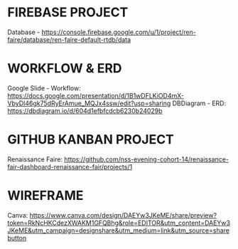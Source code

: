 # FIREBASE PROJECT

Database - https://console.firebase.google.com/u/1/project/ren-faire/database/ren-faire-default-rtdb/data

# WORKFLOW & ERD

Google Slide - Workflow: https://docs.google.com/presentation/d/1B1wDFLKiOD4mX-VbyDI46gk75dRyErAmue_MQJx4ssw/edit?usp=sharing
DBDiagram - ERD: https://dbdiagram.io/d/604d1efbfcdcb6230b24029b

# GITHUB KANBAN PROJECT

Renaissance Faire: https://github.com/nss-evening-cohort-14/renaissance-fair-dashboard-renaissance-fair/projects/1

# WIREFRAME

Canva: https://www.canva.com/design/DAEYw3JKeME/share/preview?token=RkNcHKCdezXWAKM1GFQBhg&role=EDITOR&utm_content=DAEYw3JKeME&utm_campaign=designshare&utm_medium=link&utm_source=sharebutton
